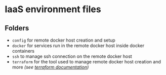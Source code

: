 # IaaS environment files

## Folders

- ```config``` for remote docker host creation and setup
- ```docker``` for services run in the remote docker host inside docker containers
- ```ssh``` to manage ssh connection on the remote docker host
- ```terraform``` for the tool used to manage remote docker host creation and more *(see [terraform documentation](https://www.terraform.io/docs/))*
